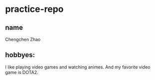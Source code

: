 # practice-repo

## name 
Chengchen Zhao

## hobbyes:
I like playing video games and watching animes. 
And my favorite video game is DOTA2.

  